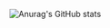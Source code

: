 ![Anurag's GitHub stats](https://github-readme-stats.vercel.app/api?username=LuizaR0drigues&show_icons=true&theme=radical)

